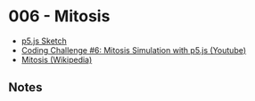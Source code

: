 # 006 - Mitosis
* [p5.js Sketch](sketch.html)
* [Coding Challenge #6: Mitosis Simulation with p5.js (Youtube)](https://www.youtube.com/watch?v=jxGS3fKPKJA)
* [Mitosis (Wikipedia)](https://en.wikipedia.org/wiki/Mitosis)

## Notes
